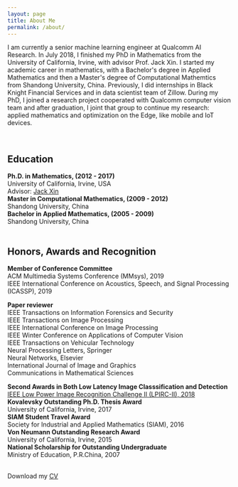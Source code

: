 ```yaml
---
layout: page
title: About Me
permalink: /about/
---
```

I am currently a senior machine learning engineer at Qualcomm AI Research. 
In July 2018, I finished my PhD in Mathematics from the University of California, Irvine, with advisor Prof. Jack Xin. I started my academic career in mathematics, with a Bachelor's degree in Applied Mathematics and then a Master's degree of Computational Mathemtics from Shandong University, China. Previously, I did internships in Black Knight Financial Services and in data scientist team of Zillow. During my PhD, I joined a research project cooperated with Qualcomm computer vision team and after graduation, I joint that group to continue my research:  applied mathematics and optimization on the Edge, like mobile and IoT devices.

<br>
<h2>Education</h2>
<strong>Ph.D. in Mathematics, (2012 - 2017) </strong>
<br>University of California, Irvine, USA
<br>Advisor: <a href="https://www.math.uci.edu/people/jack-xin">
    Jack Xin</a><br>
<strong>Master in Computational Mathematics, (2009 - 2012) </strong>
<br>Shandong University, China<br>
<strong>Bachelor in Applied Mathematics, (2005 - 2009) </strong>
<br>Shandong University, China<br>


<br>
<h2>Honors, Awards and Recognition</h2>
<strong>Member of Conference Committee</strong>
<br>ACM Multimedia Systems Conference (MMsys), 2019
<br>IEEE International Conference on Acoustics, Speech, and 
	Signal Processing (ICASSP), 2019

<strong>Paper reviewer</strong>
<br>IEEE Transactions on Information Forensics and Security
<br>IEEE Transactions on Image Processing
<br>IEEE International Conference on Image Processing
<br>IEEE Winter Conference on Applications of Computer Vision
<br>IEEE Transactions on Vehicular Technology
<br>Neural Processing Letters, Springer
<br>Neural Networks, Elsevier
<br>International Journal of Image and Graphics
<br>Communications in Mathematical Sciences

<strong>Second Awards in Both Low Latency Image Classsification and Detection</strong>
<br><a href="https://lpirc.ecn.purdue.edu/">
    IEEE Low Power Image Recognition Challenge II (LPIRC-II), 2018</a><br>
<strong>Kovalevsky Outstanding Ph.D. Thesis Award</strong>
<br>University of California, Irvine, 2017<br>
<strong>SIAM Student Travel Award</strong>
<br>Society for Industrial and Applied Mathematics (SIAM), 2016<br>
<strong>Von Neumann Outstanding Research Award</strong>
<br>University of California, Irvine, 2015<br>
<strong>National Scholarship for Outstanding Undergraduate</strong>
<br>Ministry of Education, P.R.China, 2007<br>




<br>
Download my <a href="https://github.com/zsivine/zsivine.github.io/raw/master/CV/Research_CV.pdf" download="Research_CV">CV</a><br>
<br>

